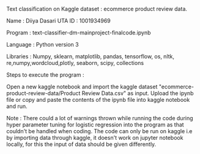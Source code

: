 Text classification on Kaggle dataset : ecommerce product review data.

Name : Diiya Dasari 
UTA ID : 1001934969

Program : text-classifier-dm-mainproject-finalcode.ipynb

Language : Python version 3

Libraries : Numpy, sklearn, matplotlib, pandas, tensorflow, os, nltk, re,numpy,wordcloud,plotly, seaborn, scipy, collections
 
Steps to execute the program :

Open a new kaggle notebook and import the kaggle dataset "ecommerce-product-review-data/Product Review Data.csv" as input.
Upload the ipynb file or copy and paste the contents of the ipynb file into kaggle notebook and run. 

Note : 
There could a lot of warnings thrown while running the code during hyper parameter tuning for logistic regression into the program as that couldn't be handled when coding.
The code can only be run on kaggle i.e by importing data through kaggle, it doesn't work on jupyter notebook locally, for this the input of data should be given differently.
